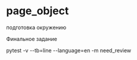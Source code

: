 # page_object
подготовка окружению 

Финальное задание

pytest -v --tb=line --language=en -m need_review
